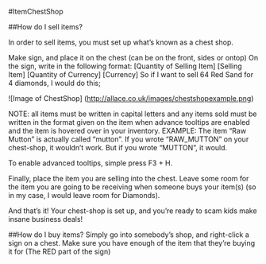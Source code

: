 #ItemChestShop

##How do I sell items?

In order to sell items, you must set up what’s known as a chest shop.

Make sign, and place it on the chest (can be on the front, sides or ontop)
On the sign, write in the following format:
[Quantity of Selling Item]
[Selling Item]
[Quantity of Currency]
[Currency]
So if I want to sell 64 Red Sand for 4 diamonds, I would do this;

![Image of ChestShop]
(http://allace.co.uk/images/chestshopexample.png)

NOTE: all items must be written in capital letters and any items sold must be written in the format given on the item when advance tooltips are enabled and the item is hovered over in your inventory.
EXAMPLE:
The item “Raw Mutton” is actually called “mutton”. If you wrote “RAW_MUTTON” on your chest-shop, it wouldn’t work. But if you wrote “MUTTON”, it would.

To enable advanced tooltips, simple press F3 + H.

Finally, place the item you are selling into the chest. Leave some room for the item you are going to be receiving when someone buys your item(s) (so in my case, I would leave room for Diamonds).

And that’s it! Your chest-shop is set up, and you’re ready to scam kids make insane business deals!

##How do I buy items?
Simply go into somebody’s shop, and right-click a sign on a chest. Make sure you have enough of the item that they’re buying it for (The RED part of the sign)


